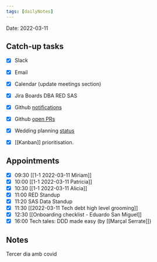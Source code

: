 ```yaml
---
tags: [dailyNotes]
---
```

 
Date: 2022-03-11

## Catch-up tasks

- [x] Slack
- [x] Email
- [x] Calendar (update meetings section)
- [x] Jira Boards DBA RED SAS
- [x] Github [notifications](https://github.com/notifications?query=is%3Aunread)
- [x] Github [open PRs](https://github.com/pulls?q=is%3Aopen+is%3Apr+user%3Ahybridtheory+-label%3Adependencies+)
- [x] Wedding planning [status](https://trello.com/b/c0vjqSCR/wedding-planning)
- [x] [[Kanban]] prioritisation.


## Appointments

- [x] 09:30 [[1-1 2022-03-11 Míriam]]
- [x] 10:00 [[1-1 2022-03-11 Patricia]]
- [x] 10:30 [[1-1 2022-03-11 Alicia]]
- [x] 11:00 RED Standup
- [x] 11:20 SAS Data Standup
- [x] 11:30 [[2022-03-11 Tech debt high level grooming]]
- [x] 12:30 [[Onboarding checklist - Eduardo San Miguel]]
- [x] 16:00 Tech tales: DDD made easy (by [[Marçal Serrate]])

## Notes

Tercer dia amb covid